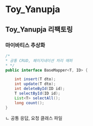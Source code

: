 # Toy_Yanupja

## Toy_Yanupja 리팩토링

### 마이바티스 추상화
```java
/*
* 공통 CRUD, 페이지네이션 처리 매퍼
* */
public interface BaseMapper<T, ID> {

    int insert(T dto);
    int update(T dto);
    int deleteById(ID id);
    T selectById(ID id);
    List<T> selectAll();
    long count();
}
```

ㄴ 공통 응답, 요청 클래스 파일
